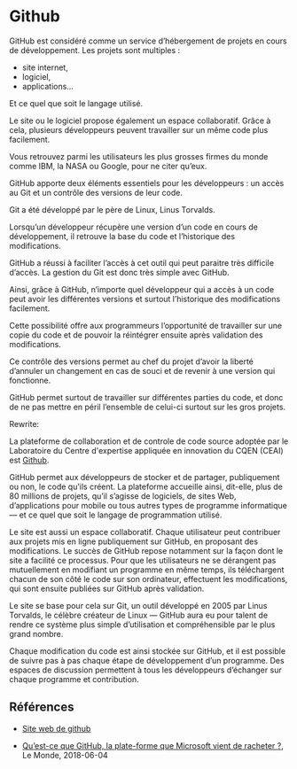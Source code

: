 # Github 

GitHub est considéré comme un service d’hébergement de projets en cours de développement. Les projets sont multiples :

- site internet,
- logiciel,
- applications…

Et ce quel que soit le langage utilisé.

Le site ou le logiciel propose également un espace collaboratif. Grâce à cela, plusieurs développeurs peuvent travailler sur un même code plus facilement.

Vous retrouvez parmi les utilisateurs les plus grosses firmes du monde comme IBM, la NASA ou Google, pour ne citer qu’eux.

GitHub apporte deux éléments essentiels pour les développeurs : un accès au Git et un contrôle des versions de leur code.

Git a été développé par le père de Linux, Linus Torvalds.

Lorsqu’un développeur récupère une version d’un code en cours de développement, il retrouve la base du code et l’historique des modifications.

GitHub a réussi à faciliter l’accès à cet outil qui peut paraitre très difficile d’accès. La gestion du Git est donc très simple avec GitHub.

Ainsi, grâce à GitHub, n’importe quel développeur qui a accès à un code peut avoir les différentes versions et surtout l’historique des modifications facilement.

Cette possibilité offre aux programmeurs l’opportunité de travailler sur une copie du code et de pouvoir la réintégrer ensuite après validation des modifications.

Ce contrôle des versions permet au chef du projet d’avoir la liberté d’annuler un changement en cas de souci et de revenir à une version qui fonctionne.

GitHub permet surtout de travailler sur différentes parties du code, et donc de ne pas mettre en péril l’ensemble de celui-ci surtout sur les gros projets.

Rewrite: 

La plateforme de collaboration et de controle de code source adoptée par le Laboratoire du Centre d'expertise appliquée en innovation du CQEN (CEAI) est [Github](https://github.com).

GitHub permet aux développeurs de stocker et de partager, publiquement ou non, le code qu’ils créent. La plateforme accueille ainsi, dit-elle, plus de 80 millions de projets, qu’il s’agisse de logiciels, de sites Web, d’applications pour mobile ou tous autres types de programme informatique — et ce quel que soit le langage de programmation utilisé.

Le site est aussi un espace collaboratif. Chaque utilisateur peut contribuer aux projets mis en ligne publiquement sur GitHub, en proposant des modifications. Le succès de GitHub repose notamment sur la façon dont le site a facilité ce processus. Pour que les utilisateurs ne se dérangent pas mutuellement en modifiant un programme en même temps, ils téléchargent chacun de son côté le code sur son ordinateur, effectuent les modifications, qui sont ensuite publiées sur GitHub après validation. 

Le site se base pour cela sur Git, un outil développé en 2005 par Linus Torvalds, le célèbre créateur de Linux — GitHub aura eu pour talent de rendre ce système plus simple d’utilisation et compréhensible par le plus grand nombre.

Chaque modification du code est ainsi stockée sur GitHub, et il est possible de suivre pas à pas chaque étape de développement d’un programme. Des espaces de discussion permettent à tous les développeurs d’échanger sur chaque programme et contribution.

## Références 

- [Site web de github](https://github.com)

- [Qu’est-ce que GitHub, la plate-forme que Microsoft vient de racheter ?](https://www.lemonde.fr/pixels/article/2018/06/04/qu-est-ce-que-github-la-plate-forme-que-microsoft-vient-de-racheter_5309488_4408996.html), Le Monde, 2018-06-04
